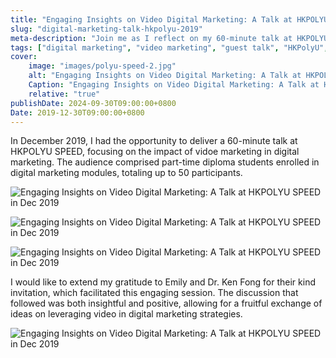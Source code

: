 ```yaml
---
title: "Engaging Insights on Video Digital Marketing: A Talk at HKPOLYU SPEED in Dec 2019"
slug: "digital-marketing-talk-hkpolyu-2019"
meta-description: "Join me as I reflect on my 60-minute talk at HKPOLYU SPEED, where I explored the significance of digital marketing in video for part-time diploma students. Thanks to Emily and Dr. Ken Fong for the invitation, which led to an insightful discussion with an enthusiastic audience of 50 participants."
tags: ["digital marketing", "video marketing", "guest talk", "HKPolyU", "online marketing", "video production", "tutorial"]
cover:
    image: "images/polyu-speed-2.jpg"
    alt: "Engaging Insights on Video Digital Marketing: A Talk at HKPOLYU SPEED in Dec 2019"
    Caption: "Engaging Insights on Video Digital Marketing: A Talk at HKPOLYU SPEED in Dec 2019"
    relative: "true"
publishDate: 2024-09-30T09:00:00+0800
Date: 2019-12-30T09:00:00+0800
---
```


In December 2019, I had the opportunity to deliver a 60-minute talk at HKPOLYU SPEED, focusing on the impact of vidoe marketing in digital marketing. The audience comprised part-time diploma students enrolled in digital marketing modules, totaling up to 50 participants. 

![Engaging Insights on Video Digital Marketing: A Talk at HKPOLYU SPEED in Dec 2019](/images/polyu-speed-2.jpg)

![Engaging Insights on Video Digital Marketing: A Talk at HKPOLYU SPEED in Dec 2019](/images/polyu-speed-4.jpg)

![Engaging Insights on Video Digital Marketing: A Talk at HKPOLYU SPEED in Dec 2019](/images/polyu-speed-5.jpg)

I would like to extend my gratitude to Emily and Dr. Ken Fong for their kind invitation, which facilitated this engaging session. The discussion that followed was both insightful and positive, allowing for a fruitful exchange of ideas on leveraging video in digital marketing strategies.

![Engaging Insights on Video Digital Marketing: A Talk at HKPOLYU SPEED in Dec 2019](/images/polyu-speed-6.jpg)
